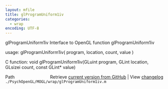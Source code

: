 ```yaml
---
layout: mfile
title: glProgramUniform1iv
categories:
  - wrap
encoding: UTF-8
---
```


glProgramUniform1iv  Interface to OpenGL function glProgramUniform1iv

usage:  glProgramUniform1iv\( program, location, count, value \)

C function:  void glProgramUniform1iv\(GLuint program, GLint location, GLsizei count, const GLint\* value\)


<div class="code_header" style="text-align:right;">
  <span style="float:left;">Path&nbsp;&nbsp;</span> <span class="counter">Retrieve <a href=
  "https://raw.github.com/Psychtoolbox-3/Psychtoolbox-3/beta/./PsychOpenGL/MOGL/wrap/glProgramUniform1iv.m">current version from GitHub</a> | View <a href=
  "https://github.com/Psychtoolbox-3/Psychtoolbox-3/commits/beta/./PsychOpenGL/MOGL/wrap/glProgramUniform1iv.m">changelog</a></span>
</div>
<div class="code">
  <code>./PsychOpenGL/MOGL/wrap/glProgramUniform1iv.m</code>
</div>
